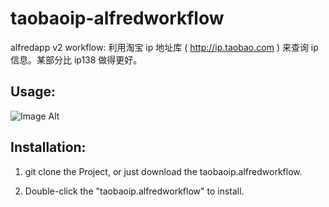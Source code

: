 taobaoip-alfredworkflow
====================

alfredapp v2 workflow: 利用淘宝 ip 地址库 ( http://ip.taobao.com ) 来查询 ip 信息。某部分比 ip138 做得更好。

Usage:
---
![Image Alt](https://raw.github.com/hellosa/taobaoip-alfredworkflow/master/screenshot.png)


Installation:
---

1) git clone the Project, or just download the taobaoip.alfredworkflow.

2) Double-click the "taobaoip.alfredworkflow" to install.
